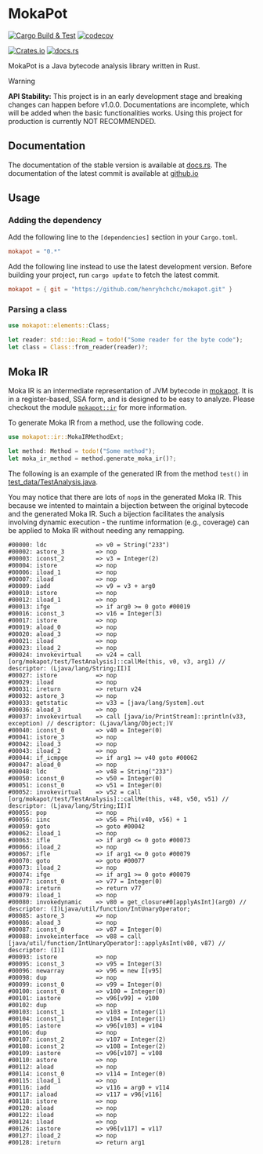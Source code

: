 # MokaPot

[![Cargo Build & Test](https://github.com/henryhchchc/mokapot/actions/workflows/ci.yml/badge.svg)](https://github.com/henryhchchc/mokapot/actions/workflows/ci.yml)
[![codecov](https://codecov.io/gh/henryhchchc/mokapot/graph/badge.svg?token=6M09J26KSM)](https://codecov.io/gh/henryhchchc/mokapot)

[![Crates.io](https://img.shields.io/crates/v/mokapot)](https://crates.io/crates/mokapot)
[![docs.rs](https://img.shields.io/docsrs/mokapot)](https://docs.rs/mokapot)

MokaPot is a Java bytecode analysis library written in Rust.

> [!WARNING]
> **API Stability:** This project is in an early development stage and breaking changes can happen before v1.0.0.
> Documentations are incomplete, which will be added when the basic functionalities works.
> Using this project for production is currently NOT RECOMMENDED.

## Documentation

The documentation of the stable version is available at [docs.rs](https://docs.rs/mokapot).
The documentation of the latest commit is available at [github.io](https://henryhchchc.github.io/mokapot/mokapot/)


## Usage

### Adding the dependency

Add the following line to the `[dependencies]` section in your `Cargo.toml`.
```toml
mokapot = "0.*"
```

Add the following line instead to use the latest development version.
Before building your project, run `cargo update` to fetch the latest commit.
```toml
mokapot = { git = "https://github.com/henryhchchc/mokapot.git" }
```

### Parsing a class

```rust
use mokapot::elements::Class;

let reader: std::io::Read = todo!("Some reader for the byte code");
let class = Class::from_reader(reader)?;
```

## Moka IR

Moka IR is an intermediate representation of JVM bytecode in [mokapot](https://github.com/henryhchchc/mokapot).
It is in a register-based, SSA form, and is designed to be easy to analyze.
Please checkout the module [`mokapot::ir`](https://docs.rs/mokapot/latest/mokapot/ir/index.html) for more information.

To generate Moka IR from a method, use the following code.

```rust
use mokapot::ir::MokaIRMethodExt;

let method: Method = todo!("Some method");
let moka_ir_method = method.generate_moka_ir()?;
```

The following is an example of the generated IR from the method `test()` in [test_data/TestAnalysis.java](test_data/TestAnalysis.java).

You may notice that there are lots of `nop`s in the generated Moka IR.
This because we intented to maintain a bijection between the original bytecode and the generated Moka IR.
Such a bijection facilitates the analysis involving dynamic execution - the runtime information (e.g., coverage) can be applied to Moka IR without needing any remapping.

```text
#00000: ldc              => v0 = String("233")
#00002: astore_3         => nop
#00003: iconst_2         => v3 = Integer(2)
#00004: istore           => nop
#00006: iload_1          => nop
#00007: iload            => nop
#00009: iadd             => v9 = v3 + arg0
#00010: istore           => nop
#00012: iload_1          => nop
#00013: ifge             => if arg0 >= 0 goto #00019
#00016: iconst_3         => v16 = Integer(3)
#00017: istore           => nop
#00019: aload_0          => nop
#00020: aload_3          => nop
#00021: iload            => nop
#00023: iload_2          => nop
#00024: invokevirtual    => v24 = call [org/mokapot/test/TestAnalysis]::callMe(this, v0, v3, arg1) // descriptor: (Ljava/lang/String;II)I
#00027: istore           => nop
#00029: iload            => nop
#00031: ireturn          => return v24
#00032: astore_3         => nop
#00033: getstatic        => v33 = [java/lang/System].out
#00036: aload_3          => nop
#00037: invokevirtual    => call [java/io/PrintStream]::println(v33, exception) // descriptor: (Ljava/lang/Object;)V
#00040: iconst_0         => v40 = Integer(0)
#00041: istore_3         => nop
#00042: iload_3          => nop
#00043: iload_2          => nop
#00044: if_icmpge        => if arg1 >= v40 goto #00062
#00047: aload_0          => nop
#00048: ldc              => v48 = String("233")
#00050: iconst_0         => v50 = Integer(0)
#00051: iconst_0         => v51 = Integer(0)
#00052: invokevirtual    => v52 = call [org/mokapot/test/TestAnalysis]::callMe(this, v48, v50, v51) // descriptor: (Ljava/lang/String;II)I
#00055: pop              => nop
#00056: iinc             => v56 = Phi(v40, v56) + 1
#00059: goto             => goto #00042
#00062: iload_1          => nop
#00063: ifle             => if arg0 <= 0 goto #00073
#00066: iload_2          => nop
#00067: ifle             => if arg1 <= 0 goto #00079
#00070: goto             => goto #00077
#00073: iload_2          => nop
#00074: ifge             => if arg1 >= 0 goto #00079
#00077: iconst_0         => v77 = Integer(0)
#00078: ireturn          => return v77
#00079: iload_1          => nop
#00080: invokedynamic    => v80 = get_closure#0[applyAsInt](arg0) // descriptor: (I)Ljava/util/function/IntUnaryOperator;
#00085: astore_3         => nop
#00086: aload_3          => nop
#00087: iconst_0         => v87 = Integer(0)
#00088: invokeinterface  => v88 = call [java/util/function/IntUnaryOperator]::applyAsInt(v80, v87) // descriptor: (I)I
#00093: istore           => nop
#00095: iconst_3         => v95 = Integer(3)
#00096: newarray         => v96 = new I[v95]
#00098: dup              => nop
#00099: iconst_0         => v99 = Integer(0)
#00100: iconst_0         => v100 = Integer(0)
#00101: iastore          => v96[v99] = v100
#00102: dup              => nop
#00103: iconst_1         => v103 = Integer(1)
#00104: iconst_1         => v104 = Integer(1)
#00105: iastore          => v96[v103] = v104
#00106: dup              => nop
#00107: iconst_2         => v107 = Integer(2)
#00108: iconst_2         => v108 = Integer(2)
#00109: iastore          => v96[v107] = v108
#00110: astore           => nop
#00112: aload            => nop
#00114: iconst_0         => v114 = Integer(0)
#00115: iload_1          => nop
#00116: iadd             => v116 = arg0 + v114
#00117: iaload           => v117 = v96[v116]
#00118: istore           => nop
#00120: aload            => nop
#00122: iload            => nop
#00124: iload            => nop
#00126: iastore          => v96[v117] = v117
#00127: iload_2          => nop
#00128: ireturn          => return arg1
```
